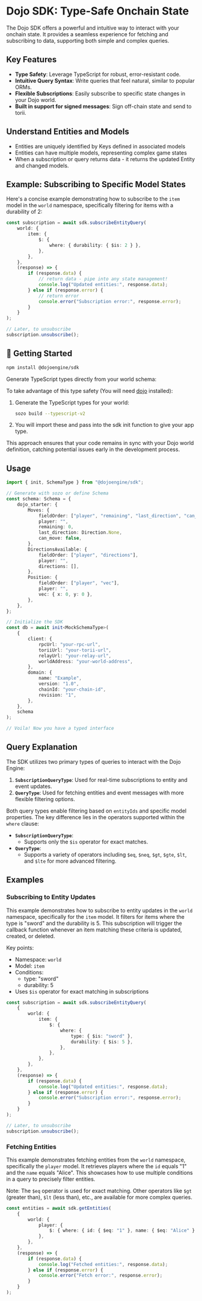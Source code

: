 # Dojo SDK: Type-Safe Onchain State

The Dojo SDK offers a powerful and intuitive way to interact with your onchain state. It provides a seamless experience for fetching and subscribing to data, supporting both simple and complex queries.

## Key Features

-   **Type Safety**: Leverage TypeScript for robust, error-resistant code.
-   **Intuitive Query Syntax**: Write queries that feel natural, similar to popular ORMs.
-   **Flexible Subscriptions**: Easily subscribe to specific state changes in your Dojo world.
-   **Built in support for signed messages**: Sign off-chain state and send to torii.

## Understand Entities and Models

-   Entities are uniquely identified by Keys defined in associated models
-   Entities can have multiple models, representing complex game states
-   When a subscription or query returns data - it returns the updated Entity and changed models.

## Example: Subscribing to Specific Model States

Here's a concise example demonstrating how to subscribe to the `item` model in the `world` namespace, specifically filtering for items with a durability of 2:

```typescript
const subscription = await sdk.subscribeEntityQuery(
    world: {
        item: {
            $: {
                where: { durability: { $is: 2 } },
            },
        },
    },
    (response) => {
        if (response.data) {
            // return data - pipe into any state management!
            console.log("Updated entities:", response.data);
        } else if (response.error) {
            // return error
            console.error("Subscription error:", response.error);
        }
    }
);

// Later, to unsubscribe
subscription.unsubscribe();
```

## 🚀 Getting Started

```bash
npm install @dojoengine/sdk
```

Generate TypeScript types directly from your world schema:

To take advantage of this type safety (You will need [dojo](https://github.com/dojoengine/dojo) installed):

1. Generate the TypeScript types for your world:

    ```bash
    sozo build --typescript-v2
    ```

2. You will import these and pass into the sdk init function to give your app type.

This approach ensures that your code remains in sync with your Dojo world definition, catching potential issues early in the development process.

## Usage

```typescript
import { init, SchemaType } from "@dojoengine/sdk";

// Generate with sozo or define Schema
const schema: Schema = {
    dojo_starter: {
        Moves: {
            fieldOrder: ["player", "remaining", "last_direction", "can_move"],
            player: "",
            remaining: 0,
            last_direction: Direction.None,
            can_move: false,
        },
        DirectionsAvailable: {
            fieldOrder: ["player", "directions"],
            player: "",
            directions: [],
        },
        Position: {
            fieldOrder: ["player", "vec"],
            player: "",
            vec: { x: 0, y: 0 },
        },
    },
};

// Initialize the SDK
const db = await init<MockSchemaType>(
    {
        client: {
            rpcUrl: "your-rpc-url",
            toriiUrl: "your-torii-url",
            relayUrl: "your-relay-url",
            worldAddress: "your-world-address",
        },
        domain: {
            name: "Example",
            version: "1.0",
            chainId: "your-chain-id",
            revision: "1",
        },
    },
    schema
);

// Voila! Now you have a typed interface
```

## Query Explanation

The SDK utilizes two primary types of queries to interact with the Dojo Engine:

1. **`SubscriptionQueryType`**: Used for real-time subscriptions to entity and event updates.
2. **`QueryType`**: Used for fetching entities and event messages with more flexible filtering options.

Both query types enable filtering based on `entityIds` and specific model properties. The key difference lies in the operators supported within the `where` clause:

-   **`SubscriptionQueryType`**:
    -   Supports only the `$is` operator for exact matches.
-   **`QueryType`**:
    -   Supports a variety of operators including `$eq`, `$neq`, `$gt`, `$gte`, `$lt`, and `$lte` for more advanced filtering.

## Examples

### Subscribing to Entity Updates

This example demonstrates how to subscribe to entity updates in the `world` namespace, specifically for the `item` model. It filters for items where the type is "sword" and the durability is 5. This subscription will trigger the callback function whenever an item matching these criteria is updated, created, or deleted.

Key points:

-   Namespace: `world`
-   Model: `item`
-   Conditions:
    -   type: "sword"
    -   durability: 5
-   Uses `$is` operator for exact matching in subscriptions

```typescript
const subscription = await sdk.subscribeEntityQuery(
    {
        world: {
            item: {
                $: {
                    where: {
                        type: { $is: "sword" },
                        durability: { $is: 5 },
                    },
                },
            },
        },
    },
    (response) => {
        if (response.data) {
            console.log("Updated entities:", response.data);
        } else if (response.error) {
            console.error("Subscription error:", response.error);
        }
    }
);

// Later, to unsubscribe
subscription.unsubscribe();
```

### Fetching Entities

This example demonstrates fetching entities from the `world` namespace, specifically the `player` model. It retrieves players where the `id` equals "1" and the `name` equals "Alice". This showcases how to use multiple conditions in a query to precisely filter entities.

Note: The `$eq` operator is used for exact matching. Other operators like `$gt` (greater than), `$lt` (less than), etc., are available for more complex queries.

```typescript
const entities = await sdk.getEntities(
    {
        world: {
            player: {
                $: { where: { id: { $eq: "1" }, name: { $eq: "Alice" } } },
            },
        },
    },
    (response) => {
        if (response.data) {
            console.log("Fetched entities:", response.data);
        } else if (response.error) {
            console.error("Fetch error:", response.error);
        }
    }
);
```
